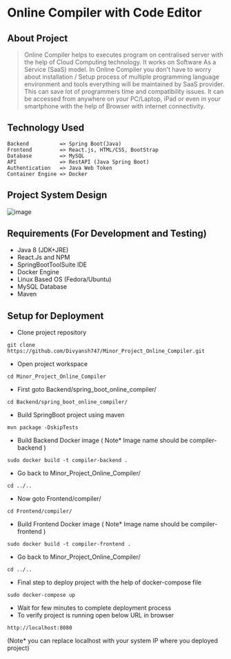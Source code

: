 # Online Compiler with Code Editor

## About Project

>Online Compiler helps to executes program on centralised server with the help of Cloud Computing technology. It works on Software As a Service (SaaS) model. In Online Compiler you don't have to worry about installation / Setup process of multiple programming language environment and tools everything will be maintained by SaaS provider. This can save lot of programmers time and compatibility issues. It can be accessed from anywhere on your PC/Laptop, iPad or even in your smartphone with the help of Browser with internet connectivity. 

## Technology Used

    Backend          => Spring Boot(Java)
    Frontend         => React.js, HTML/CSS, BootStrap
    Database         => MySQL
    API              => RestAPI (Java Spring Boot)
    Authentication   => Java Web Token
    Container Engine => Docker
    
## Project System Design

![image](https://user-images.githubusercontent.com/15107919/126906999-bc72d3a1-9ed2-48f2-885e-dd361a6ed240.png)


## Requirements (For Development and Testing) 

- Java 8 (JDK+JRE)
- React.Js and NPM
- SpringBootToolSuite IDE
- Docker Engine
- Linux Based OS (Fedora/Ubuntu)
- MySQL Database
- Maven 

## Setup for Deployment

- Clone project repository
```
git clone https://github.com/Divyansh747/Minor_Project_Online_Compiler.git 
```
- Open project workspace
```
cd Minor_Project_Online_Compiler
```
- First goto Backend/spring_boot_online_compiler/
```
cd Backend/spring_boot_online_compiler/
```
- Build SpringBoot project using maven
```
mvn package -DskipTests
```
- Build Backend Docker image ( Note* Image name should be compiler-backend )
```
sudo docker build -t compiler-backend .
```
- Go back to Minor_Project_Online_Compiler/ 
```
cd ../..
```
- Now goto Frontend/compiler/
```
cd Frontend/compiler/
```
- Build Frontend Docker image ( Note* Image name should be compiler-frontend )
```
sudo docker build -t compiler-frontend .
```
- Go back to Minor_Project_Online_Compiler/ 
```
cd ../..
```
- Final step to deploy project with the help of docker-compose file
```
sudo docker-compose up
```
- Wait for few minutes to complete deployment process
- To verify project is running open below URL in browser
```
http://localhost:8080
```
(Note* you can replace localhost with your system IP where you deployed project)




